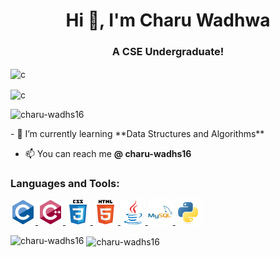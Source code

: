 <h1 align="center">Hi 👋, I'm Charu Wadhwa</h1>
<h3 align="center">A CSE Undergraduate!</h3>
<p><img align="center" width ="1150" src="https://images8.alphacoders.com/113/thumb-1920-1136157.png" alt="c" /></p>

<p><img align="center" width ="110" src="https://logos.textgiraffe.com/logos/logo-name/Charu-designstyle-boots-m.png" alt="c" /></p>
<p align="left"> <img width="200" src="https://komarev.com/ghpvc/?username=charu-wadhs16&label=Profile%20views&color=0e75b6&style=flat" alt="charu-wadhs16" /> </p>
- 🌱 I’m currently learning **Data Structures and Algorithms**

- 📫 You can reach me **@ charu-wadhs16**


<h3 align="left">Languages and Tools:</h3>
<p align="left"> <a href="https://www.cprogramming.com/" target="_blank"> <img src="https://raw.githubusercontent.com/devicons/devicon/master/icons/c/c-original.svg" alt="c" width="40" height="40"/> </a> <a href="https://www.w3schools.com/cpp/" target="_blank"> <img src="https://raw.githubusercontent.com/devicons/devicon/master/icons/cplusplus/cplusplus-original.svg" alt="cplusplus" width="40" height="40"/> </a> <a href="https://www.w3schools.com/css/" target="_blank"> <img src="https://raw.githubusercontent.com/devicons/devicon/master/icons/css3/css3-original-wordmark.svg" alt="css3" width="40" height="40"/> </a> </a> <a href="https://www.w3.org/html/" target="_blank"> <img src="https://raw.githubusercontent.com/devicons/devicon/master/icons/html5/html5-original-wordmark.svg" alt="html5" width="40" height="40"/> </a> <a href="https://www.java.com" target="_blank"> <img src="https://raw.githubusercontent.com/devicons/devicon/master/icons/java/java-original.svg" alt="java" width="40" height="40"/> </a> <a href="https://www.mysql.com/" target="_blank"> <img src="https://raw.githubusercontent.com/devicons/devicon/master/icons/mysql/mysql-original-wordmark.svg" alt="mysql" width="40" height="40"/> </a> <a href="https://www.python.org" target="_blank"> <img src="https://raw.githubusercontent.com/devicons/devicon/master/icons/python/python-original.svg" alt="python" width="40" height="40"/> </a> </p>

<p><img align="left" src="https://github-readme-stats.vercel.app/api/top-langs?username=charu-wadhs16&show_icons=true&locale=en&layout=compact" alt="charu-wadhs16" /></p>

<p>&nbsp;<img align="center" src="https://github-readme-stats.vercel.app/api?username=charu-wadhs16&show_icons=true&locale=en" alt="charu-wadhs16" /></p>
